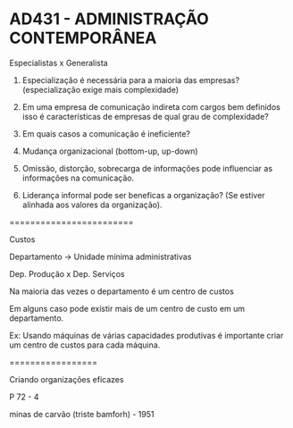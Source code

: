 # AD431 - ADMINISTRAÇÃO CONTEMPORÂNEA

Especialistas x Generalista

1. Especialização é necessária para a maioria das empresas? (especialização exige mais complexidade)

2. Em uma empresa de comunicação indireta com cargos bem definidos isso é características de empresas de qual grau de complexidade?

3. Em quais casos a comunicação é ineficiente?

4. Mudança organizacional (bottom-up, up-down)

5. Omissão, distorção, sobrecarga de informações pode influenciar as informações na comunicação.

6. Liderança informal pode ser beneficas a organização? (Se estiver alinhada aos valores da organização).


========================


Custos 

Departamento -> Unidade mínima administrativas

Dep. Produção x Dep. Serviços

Na maioria das vezes o departamento é um centro de custos

Em alguns caso pode existir mais de um centro de custo em um departamento.

Ex: Usando máquinas de várias capacidades produtivas é importante criar um centro de custos para cada máquina.

=================

Criando organizações eficazes 

P 72 - 4

minas de carvão (triste bamforh) - 1951
